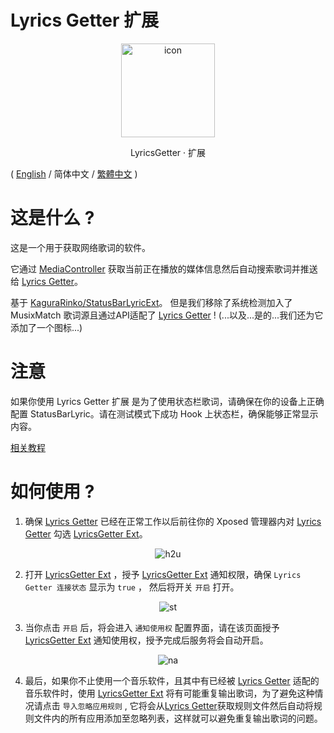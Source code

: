 # Lyrics Getter 扩展

<div align="center">
    <img src="https://raw.githubusercontent.com/VictorModi/Lyrics-Getter-Ext/main/icon.svg" alt="icon" width="150">
    <p>LyricsGetter · 扩展</p>
</div>

( [English](https://github.com/VictorModi/LyricsGetterExt/blob/main/README.md) / 简体中文 / [繁體中文](https://github.com/VictorModi/LyricsGetterExt/blob/main/docs/README_zh-TW.md) )

# 这是什么 ?
这是一个用于获取网络歌词的软件。

它通过 [MediaController](https://developer.android.google.cn/reference/android/media/session/MediaController) 获取当前正在播放的媒体信息然后自动搜索歌词并推送给 [Lyrics Getter](https://github.com/xiaowine/Lyric-Getter)。

基于 [KaguraRinko/StatusBarLyricExt](https://github.com/KaguraRinko/StatusBarLyricExt)。 但是我们移除了系统检测加入了 MusixMatch 歌词源且通过API适配了 [Lyrics Getter](https://github.com/xiaowine/Lyric-Getter) ! 
(...以及...是的...我们还为它添加了一个图标...)

# 注意
如果你使用 Lyrics Getter 扩展 是为了使用状态栏歌词，请确保在你的设备上正确配置 StatusBarLyric。请在测试模式下成功 Hook 上状态栏，确保能够正常显示内容。

[相关教程](https://blog.xiaowine.cc/posts/8e64/)

# 如何使用 ?
1. 确保 [Lyrics Getter](https://github.com/xiaowine/Lyric-Getter) 已经在正常工作以后前往你的 Xposed 管理器内对 [Lyrics Getter](https://github.com/xiaowine/Lyric-Getter) 勾选 [LyricsGetter Ext](https://github.com/VictorModi/LyricsGetterExt)。

<div style="display: flex; justify-content: center;">
    <img src="https://raw.githubusercontent.com/VictorModi/Lyrics-Getter-Ext/main/img/how2use.jpg" alt="h2u">
</div>

2. 打开 [LyricsGetter Ext](https://github.com/VictorModi/LyricsGetterExt) ，授予 [LyricsGetter Ext](https://github.com/VictorModi/LyricsGetterExt) 通知权限，确保 `Lyrics Getter 连接状态` 显示为 `true` ， 然后将开关 `开启` 打开。

<div style="display: flex; justify-content: center;">
    <img src="https://raw.githubusercontent.com/VictorModi/Lyrics-Getter-Ext/main/img/statusTrue.jpg" alt="st">
</div>

3. 当你点击 `开启` 后，将会进入 `通知使用权` 配置界面，请在该页面授予 [LyricsGetter Ext](https://github.com/VictorModi/LyricsGetterExt) 通知使用权，授予完成后服务将会自动开启。

<div style="display: flex; justify-content: center;">
    <img src="https://raw.githubusercontent.com/VictorModi/Lyrics-Getter-Ext/main/img/notificationAccess.jpg" alt="na">
</div>

4. 最后，如果你不止使用一个音乐软件，且其中有已经被 [Lyrics Getter](https://github.com/xiaowine/Lyric-Getter) 适配的音乐软件时，使用 [LyricsGetter Ext](https://github.com/VictorModi/LyricsGetterExt) 将有可能重复输出歌词，为了避免这种情况请点击 `导入忽略应用规则` , 它将会从[Lyrics Getter](https://github.com/xiaowine/Lyric-Getter)获取规则文件然后自动将规则文件内的所有应用添加至忽略列表，这样就可以避免重复输出歌词的问题。
